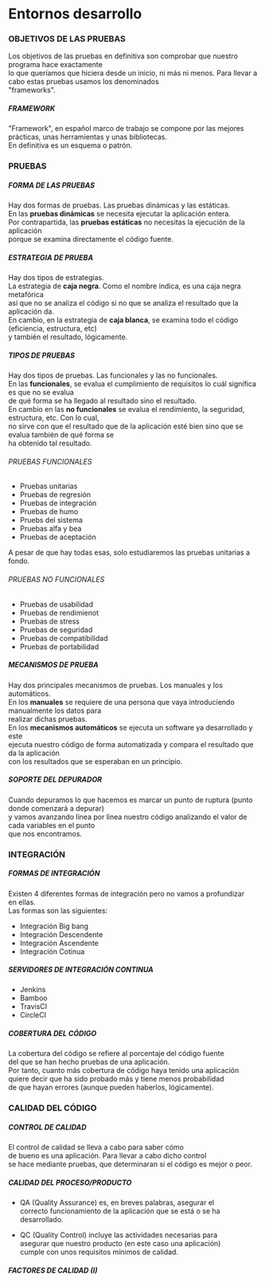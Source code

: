 # Entornos desarrollo

### OBJETIVOS DE LAS PRUEBAS

Los objetivos de las pruebas en definitiva son comprobar que nuestro programa hace exactamente  
lo que queríamos que hiciera desde un inicio, ni más ni menos. Para llevar a cabo estas pruebas usamos los denominados  
"frameworks".  

##### FRAMEWORK

"Framework", en español marco de trabajo se compone por las mejores prácticas, unas herramientas y unas bibliotecas.  
En definitiva es un esquema o patrón.


### PRUEBAS

##### FORMA DE LAS PRUEBAS

Hay dos formas de pruebas. Las pruebas dinámicas y las estáticas.  
En las **pruebas dinámicas** se necesita ejecutar la aplicación entera.  
Por contrapartida, las **pruebas estáticas** no necesitas la ejecución de la aplicación  
porque se examina directamente el código fuente.

##### ESTRATEGIA DE PRUEBA

Hay dos tipos de estrategias.  
La estrategia de **caja negra**. Como el nombre indica, es una caja negra metafórica  
así que no se analiza el código si no que se analiza el resultado que la aplicación da.  
En cambio, en la estrategia de **caja blanca**, se examina todo el código (eficiencia, estructura, etc)  
y también el resultado, lógicamente.

##### TIPOS DE PRUEBAS

Hay dos tipos de pruebas. Las funcionales y las no funcionales.  
En las **funcionales**, se evalua el cumplimiento de requisitos lo cuál significa es que no se evalua  
de qué forma se ha llegado al resultado sino el resultado.  
En cambio en las **no funcionales** se evalua el rendimiento, la seguridad, estructura, etc. Con lo cual,  
no sirve con que el resultado que de la aplicación esté bien sino que se evalua también de qué forma se  
ha obtenido tal resultado.

###### PRUEBAS FUNCIONALES

- Pruebas unitarias
- Pruebas de regresión
- Pruebas de integración
- Pruebas de humo
- Pruebs del sistema
- Pruebas alfa y bea
- Pruebas de aceptación

A pesar de que hay todas esas, solo estudiaremos las pruebas unitarias a fondo.

###### PRUEBAS NO FUNCIONALES

- Pruebas de usabilidad
- Pruebas de rendimienot
- Pruebas de stress
- Pruebas de seguridad
- Pruebas de compatibilidad
- Pruebas de portabilidad

##### MECANISMOS DE PRUEBA
Hay dos principales mecanismos de pruebas. Los manuales y los automáticos.  
En los **manuales** se requiere de una persona que vaya introduciendo manualmente los datos para  
realizar dichas pruebas.  
En los **mecanismos automáticos** se ejecuta un software ya desarrollado y este  
ejecuta nuestro código de forma automatizada y compara el resultado que da la aplicación  
con los resultados que se esperaban en un principio.

##### SOPORTE DEL DEPURADOR

Cuando depuramos lo que hacemos es marcar un punto de ruptura (punto donde comenzará a depurar)  
y vamos avanzando línea por línea nuestro código analizando el valor de cada variables en el punto  
que nos encontramos.

### INTEGRACIÓN 

##### FORMAS DE INTEGRACIÓN

Existen 4 diferentes formas de integración pero no vamos a profundizar  
en ellas.  
Las formas son las siguientes:

- Integración Big bang
- Integración Descendente
- Integración Ascendente
- Integración Cotinua

##### SERVIDORES DE INTEGRACIÓN CONTINUA

- Jenkins
- Bamboo
- TravisCI
- CircleCI

##### COBERTURA DEL CÓDIGO

La cobertura del código se refiere al porcentaje del código fuente  
del que se han hecho pruebas de una aplicación.  
Por tanto, cuanto más cobertura de código haya tenido una aplicación  
quiere decir que ha sido probado más y tiene menos probabilidad  
de que hayan errores (aunque pueden haberlos, lógicamente).

### CALIDAD DEL CÓDIGO

##### CONTROL DE CALIDAD

El control de calidad se lleva a cabo para saber cómo  
de bueno es una aplicación. Para llevar a cabo dicho control  
se hace mediante pruebas, que determinaran si el código es mejor o peor.

##### CALIDAD DEL PROCESO/PRODUCTO

- QA (Quality Assurance) es, en breves palabras, asegurar el  
correcto funcionamiento de la aplicación que se está o se ha desarrollado.  

- QC (Quality Control) incluye las actividades necesarias para  
asegurar que nuestro producto (en este caso una aplicación)  
cumple con unos requisitos mínimos de calidad.

##### FACTORES DE CALIDAD (I)

